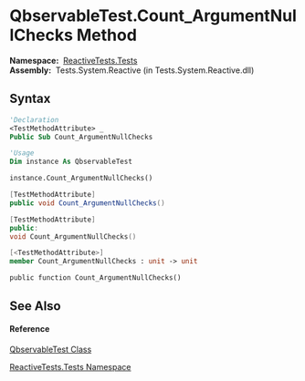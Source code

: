 # QbservableTest.Count\_ArgumentNullChecks Method

**Namespace:**  [ReactiveTests.Tests](ReactiveTests.Tests\ReactiveTests.Tests.md)  
**Assembly:**  Tests.System.Reactive (in Tests.System.Reactive.dll)

## Syntax

```vb
'Declaration
<TestMethodAttribute> _
Public Sub Count_ArgumentNullChecks
```

```vb
'Usage
Dim instance As QbservableTest

instance.Count_ArgumentNullChecks()
```

```csharp
[TestMethodAttribute]
public void Count_ArgumentNullChecks()
```

```c++
[TestMethodAttribute]
public:
void Count_ArgumentNullChecks()
```

```fsharp
[<TestMethodAttribute>]
member Count_ArgumentNullChecks : unit -> unit 
```

```jscript
public function Count_ArgumentNullChecks()
```

## See Also

#### Reference

[QbservableTest Class](QbservableTest\QbservableTest.md)

[ReactiveTests.Tests Namespace](ReactiveTests.Tests\ReactiveTests.Tests.md)




